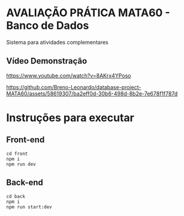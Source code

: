 # AVALIAÇÃO PRÁTICA MATA60 - Banco de Dados

Sistema para atividades complementares

## Vídeo Demonstração 
https://www.youtube.com/watch?v=8AKrx4YPoso


https://github.com/Breno-Leonardo/database-project-MATA60/assets/58619307/ba2eff0d-30b6-498d-8b2e-7e678f1f787d





# Instruções para executar

## Front-end

```
cd front
npm i
npm run dev
```

## Back-end
```
cd back
npm i
npm run start:dev
```




